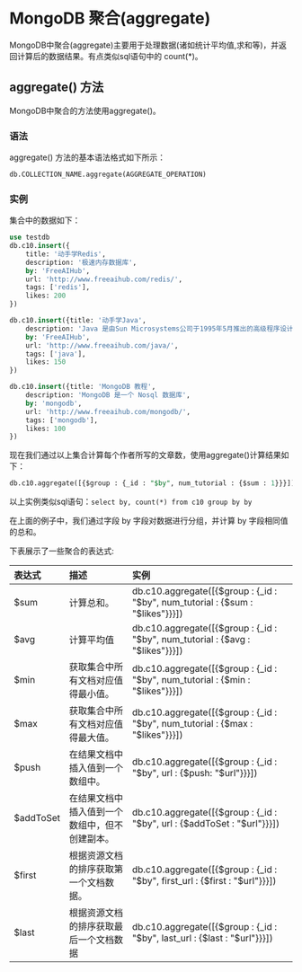 # MongoDB 聚合(aggregate)

MongoDB中聚合(aggregate)主要用于处理数据(诸如统计平均值,求和等)，并返回计算后的数据结果。有点类似sql语句中的 count(*)。

## aggregate() 方法

MongoDB中聚合的方法使用aggregate()。

### 语法

aggregate() 方法的基本语法格式如下所示：

```sql
db.COLLECTION_NAME.aggregate(AGGREGATE_OPERATION)
```

### 实例

集合中的数据如下：

```sql
use testdb
db.c10.insert({
    title: '动手学Redis', 
    description: '极速内存数据库',
    by: 'FreeAIHub',
    url: 'http://www.freeaihub.com/redis/',
    tags: ['redis'],
    likes: 200
})

db.c10.insert({title: '动手学Java', 
    description: 'Java 是由Sun Microsystems公司于1995年5月推出的高级程序设计语言。',
    by: 'FreeAIHub',
    url: 'http://www.freeaihub.com/java/',
    tags: ['java'],
    likes: 150
})

db.c10.insert({title: 'MongoDB 教程', 
    description: 'MongoDB 是一个 Nosql 数据库',
    by: 'mongodb',
    url: 'http://www.freeaihub.com/mongodb/',
    tags: ['mongodb'],
    likes: 100
})
```

现在我们通过以上集合计算每个作者所写的文章数，使用aggregate()计算结果如下：

```sql
db.c10.aggregate([{$group : {_id : "$by", num_tutorial : {$sum : 1}}}])
```

以上实例类似sql语句：`select by, count(*) from c10 group by by`

在上面的例子中，我们通过字段 by 字段对数据进行分组，并计算 by 字段相同值的总和。

下表展示了一些聚合的表达式:

| 表达式    | 描述                                           | 实例                                                         |
| :-------- | :--------------------------------------------- | :----------------------------------------------------------- |
| $sum      | 计算总和。                                     | db.c10.aggregate([{$group : {_id : "$by", num_tutorial : {$sum : "$likes"}}}]) |
| $avg      | 计算平均值                                     | db.c10.aggregate([{$group : {_id : "$by", num_tutorial : {$avg : "$likes"}}}]) |
| $min      | 获取集合中所有文档对应值得最小值。             | db.c10.aggregate([{$group : {_id : "$by", num_tutorial : {$min : "$likes"}}}]) |
| $max      | 获取集合中所有文档对应值得最大值。             | db.c10.aggregate([{$group : {_id : "$by", num_tutorial : {$max : "$likes"}}}]) |
| $push     | 在结果文档中插入值到一个数组中。               | db.c10.aggregate([{$group : {_id : "$by", url : {$push: "$url"}}}]) |
| $addToSet | 在结果文档中插入值到一个数组中，但不创建副本。 | db.c10.aggregate([{$group : {_id : "$by", url : {$addToSet : "$url"}}}]) |
| $first    | 根据资源文档的排序获取第一个文档数据。         | db.c10.aggregate([{$group : {_id : "$by", first_url : {$first : "$url"}}}]) |
| $last     | 根据资源文档的排序获取最后一个文档数据         | db.c10.aggregate([{$group : {_id : "$by", last_url : {$last : "$url"}}}]) |


